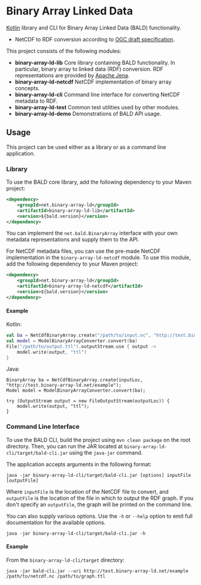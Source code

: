 # Binary Array Linked Data

[Kotlin](https://kotlinlang.org/) library and CLI for Binary Array Linked Data (BALD) functionality.
* NetCDF to RDF conversion according to [OGC draft specification](http://docs.opengeospatial.org/DRAFTS/19-002.html).

This project consists of the following modules:
* **binary-array-ld-lib** Core library containing BALD functionality. In particular, binary array to linked data (RDF) conversion.
RDF representations are provided by [Apache Jena](https://jena.apache.org/).
* **binary-array-ld-netcdf** NetCDF implementation of binary array concepts.
* **binary-array-ld-cli** Command line interface for converting NetCDF metadata to RDF.
* **binary-array-ld-test** Common test utilities used by other modules.
* **binary-array-ld-demo** Demonstrations of BALD API usage.

## Usage

This project can be used either as a library or as a command line application.

### Library

To use the BALD core library, add the following dependency to your Maven project:

```xml
<dependency>
    <groupId>net.binary-array-ld</groupId>
    <artifactId>binary-array-ld-lib</artifactId>
    <version>${bald.version}</version>
</dependency>
```

You can implement the `net.bald.BinaryArray` interface with your own metadata representations and supply them to the API.

For NetCDF metadata files, you can use the pre-made NetCDF implementation in the `binary-array-ld-netcdf` module.
To use this module, add the following dependency to your Maven project:

```xml
<dependency>
    <groupId>net.binary-array-ld</groupId>
    <artifactId>binary-array-ld-netcdf</artifactId>
    <version>${bald.version}</version>
</dependency>
```

#### Example
Kotlin:
```kotlin
val ba = NetCdfBinaryArray.create("/path/to/input.nc", "http://test.binary-array-ld.net/example")
val model = ModelBinaryArrayConverter.convert(ba)
File("/path/to/output.ttl").outputStream.use { output ->
    model.write(output, "ttl")
}
```
Java:
```
BinaryArray ba = NetCdfBinaryArray.create(inputLoc, "http://test.binary-array-ld.net/example");
Model model = ModelBinaryArrayConverter.convert(ba);

try (OutputStream output = new FileOutputStream(outputLoc)) {
    model.write(output, "ttl");
}
```

### Command Line Interface

To use the BALD CLI, build the project using `mvn clean package` on the root directory.
Then, you can run the JAR located at `binary-array-ld-cli/target/bald-cli.jar` using the `java-jar` command.

The application accepts arguments in the following format: 
 ```
java -jar binary-array-ld-cli/target/bald-cli.jar [options] inputFile [outputFile]
```
Where `inputFile` is the location of the NetCDF file to convert,
and `outputFile` is the location of the file in which to output the RDF graph.
If you don't specify an `outputFile`, the graph will be printed on the command line.

You can also supply various options.
Use the `-h` or `--help` option to emit full documentation for the available options.
```
java -jar binary-array-ld-cli/target/bald-cli.jar -h
```

#### Example
From the `binary-array-ld-cli/target` directory:
```
java -jar bald-cli.jar --uri http://test.binary-array-ld.net/example /path/to/netcdf.nc /path/to/graph.ttl
```



